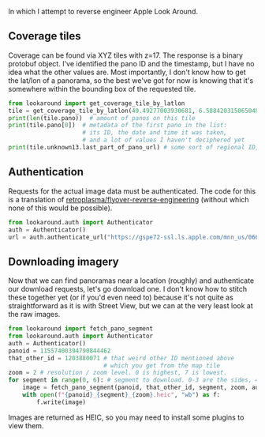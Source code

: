 In which I attempt to reverse engineer Apple Look Around.

## Coverage tiles
Coverage can be found via XYZ tiles with z=17. The response is a binary protobuf object. I've identified the pano ID and the timestamp, but I have no idea what the other values are.
Most importantly, I don't know how to get the lat/lon of a panorama, so the best we've got for now is knowing that it's somewhere within the bounding box of the requested tile.

```python
from lookaround import get_coverage_tile_by_latlon
tile = get_coverage_tile_by_latlon(49.49277003930681, 6.588420315065048)
print(len(tile.pano))  # amount of panos on this tile
print(tile.pano[0])  # metadata of the first pano in the list: 
                     # its ID, the date and time it was taken, 
                     # and a lot of values I haven't deciphered yet
print(tile.unknown13.last_part_of_pano_url) # some sort of regional ID, we'll need this later
```

## Authentication
Requests for the actual image data must be authenticated.
The code for this is a translation of [retroplasma/flyover-reverse-engineering](https://github.com/retroplasma/flyover-reverse-engineering) (without which
none of this would be possible).

```python
from lookaround.auth import Authenticator
auth = Authenticator()
url = auth.authenticate_url("https://gspe72-ssl.ls.apple.com/mnn_us/0665/1337/7609/6445/9400/1095101453/t/0/2")
```

## Downloading imagery
Now that we can find panoramas near a location (roughly) and authenticate our download requests, let's go download one.
I don't know how to stitch these together yet (or if you'd even need to) because it's not quite as straightforward as it is with Street View, but
we can at the very least look at the raw images.

```python
from lookaround import fetch_pano_segment
from lookaround.auth import Authenticator
auth = Authenticator()
panoid = 11557400394790844462
that_other_id = 1203880071 # that weird other ID mentioned above
                           # which you get from the map tile
zoom = 2 # resolution / zoom level. 0 is highest, 7 is lowest.
for segment in range(0, 6): # segment to download. 0-3 are the sides, 4 is up, 5 is down.
    image = fetch_pano_segment(panoid, that_other_id, segment, zoom, auth)
    with open(f"{panoid}_{segment}_{zoom}.heic", "wb") as f:
        f.write(image)
```

Images are returned as HEIC, so you may need to install some plugins to view them.
